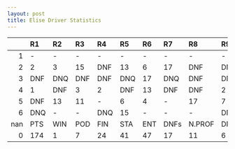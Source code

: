 ```yaml
---
layout: post 
title: Elise Driver Statistics
--- 
```


|     | R1   | R2   | R3   | R4   | R5   | R6   | R7   | R8     | R9   | R10   | R11   | R12   | Points   | Pos   |
|----:|:-----|:-----|:-----|:-----|:-----|:-----|:-----|:-------|:-----|:------|:------|:------|:---------|:------|
|   1 | -    | -    | -    | -    | -    | -    | -    | -      | -    | -     | -     | -     | nan      | nan   |
|   2 | 2    | 3    | 15   | DNF  | 13   | 6    | 17   | DNF    | DNF  | 14    | DNF   | DNF   | 48.0     | 9.0   |
|   3 | DNF  | DNQ  | DNF  | DNF  | DNQ  | 17   | DNQ  | DNF    | DNF  | DNQ   | 17    | -     | 0.0      | 31.0  |
|   4 | 1    | DNF  | 3    | 2    | DNF  | 13   | DNF  | DNF    | 2    | 3     | 11    | 6     | 106.0    | 4.0   |
|   5 | DNF  | 13   | 11   | -    | 6    | 4    | -    | 17     | 7    | DNF   | -     | -     | 20.0     | 17.0  |
|   6 | DNQ  | -    | -    | DNQ  | 15   | -    | -    | -      | DNF  | nan   | nan   | nan   | 0.0      | 33.0  |
| nan | PTS  | WIN  | POD  | FIN  | STA  | ENT  | DNFs | N.PROF | DNQ  | %FIN  | PPR   | BST   | CHA      | RNK   |
|   0 | 174  | 1    | 7    | 24   | 41   | 47   | 17   | 11     | 6    | 58.54 | 3.7   | 1     | 0.0      | 12.0  |